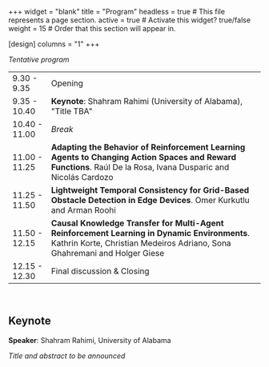 +++
widget = "blank" 
title = "Program"
headless = true  # This file represents a page section.
active = true  # Activate this widget? true/false
weight = 15  # Order that this section will appear in.

[design]
columns = "1"
+++

*Tentative program*


|||
|----|---|
|9.30 - 9.35|Opening|
|9.35 - 10.40| **Keynote**: Shahram Rahimi (University of Alabama), "Title TBA"
|10.40 - 11.00| *Break*
|11.00 - 11.25 | **Adapting the Behavior of Reinforcement Learning Agents to Changing Action Spaces and Reward Functions**. 	Raúl De la Rosa, Ivana Dusparic and Nicolás Cardozo
|11.25 - 11.50 | **Lightweight Temporal Consistency for Grid-Based Obstacle Detection in Edge Devices**. 	Omer Kurkutlu and Arman Roohi
|11.50 - 12.15| **Causal Knowledge Transfer for Multi-Agent Reinforcement Learning in Dynamic Environments**. Kathrin Korte, Christian Medeiros Adriano, Sona Ghahremani and Holger Giese
|12.15 - 12.30| Final discussion & Closing

<br/>

## Keynote

**Speaker**: Shahram Rahimi, University of Alabama

*Title and abstract to be announced*

